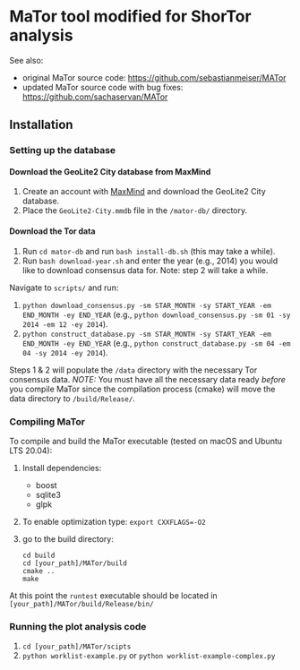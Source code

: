 # MaTor tool modified for ShorTor analysis

See also:
- original MaTor source code: https://github.com/sebastianmeiser/MATor
- updated MaTor source code with bug fixes: https://github.com/sachaservan/MATor

## Installation

### Setting up the database

#### Download the GeoLite2 City database from MaxMind
1. Create an account with [MaxMind](https://www.maxmind.com) and download the GeoLite2 City database.
2. Place the ```GeoLite2-City.mmdb``` file in the ```/mator-db/``` directory. 

#### Download the Tor data 
1. Run ```cd mator-db``` and run ```bash install-db.sh``` (this may take a while). 
2. Run ```bash download-year.sh``` and enter the year (e.g., 2014) you would like to download consensus data for. 
Note: step 2 will take a while. 

Navigate to ```scripts/``` and run:
1. ```python download_consensus.py -sm STAR_MONTH -sy START_YEAR -em END_MONTH -ey END_YEAR``` (e.g., ```python download_consensus.py -sm 01 -sy 2014 -em 12 -ey 2014```). 
2. ```python construct_database.py -sm STAR_MONTH -sy START_YEAR -em END_MONTH -ey END_YEAR``` (e.g., ```python construct_database.py -sm 04 -em 04 -sy 2014 -ey 2014```).

Steps 1 & 2 will populate the ```/data``` directory with the necessary Tor consensus data. 
*NOTE:* You must have all the necessary data ready *before* you compile MaTor since the compilation process (cmake) will move the data directory to ```/build/Release/```. 

### Compiling MaTor 

To compile and build the MaTor executable (tested on macOS and Ubuntu LTS 20.04): 

1. Install dependencies: 
	- boost
	- sqlite3
	- glpk

2. To enable optimization type: 
	  ```export CXXFLAGS=-O2```

3. go to the build directory: 
    ```
    cd build
    cd [your_path]/MATor/build
    cmake ..
    make
    ```

At this point the ```runtest``` executable should be located in ```[your_path]/MATor/build/Release/bin/```

### Running the plot analysis code
1. ```cd [your_path]/MATor/scipts```
2. ```python worklist-example.py``` or ```python worklist-example-complex.py```

